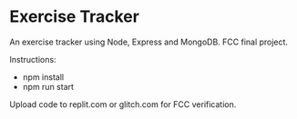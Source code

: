 # Exercise Tracker

An exercise tracker using Node, Express and MongoDB. FCC final project.

Instructions:

- npm install
- npm run start

Upload code to replit.com or glitch.com for FCC verification.
